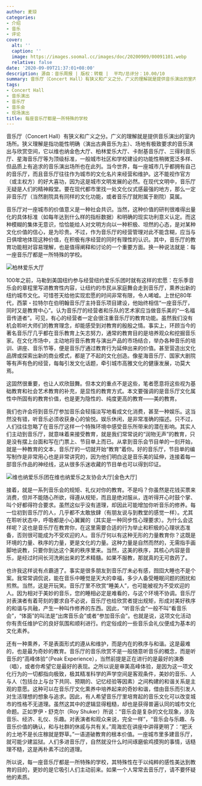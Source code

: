 ```yaml
---
author: 麦琼
categories:
- 介绍
- 音乐
- 评论
cover:
  alt: ''
  caption: ''
  image: https://images.soomal.cc/images/doc/20200909/00091101.webp
  relative: false
date: '2020-09-09T21:37:01+08:00'
description: 源自：音乐周报 | 版权：转载 |  平均/总评分：10.00/10
summary: 音乐厅（Concert Hall）有狭义和广义之分。广义的理解就是提供音乐演出的室内场所。狭义理解是指功能性明确（演出古典音乐为主）、场地有极致要求的音乐演出与欣赏空间，它以维也纳金色大厅、柏林爱乐大厅、卡耐基音乐厅、三得利音乐厅、星海音乐厅等为顶级标准……
tags:
- Concert Hall
- 音乐演出
- 音乐厅
- 音乐会
- 现场演出
title: 每座音乐厅都是一所特殊的学校
---
```


音乐厅（Concert Hall）有狭义和广义之分。广义的理解就是提供音乐演出的室内场所。狭义理解是指功能性明确（演出古典音乐为主）、场地有极致要求的音乐演出与欣赏空间，它以维也纳金色大厅、柏林爱乐大厅、卡耐基音乐厅、三得利音乐厅、星海音乐厅等为顶级标准，一般城市社区和学校建设的功能性稍微宽泛多样、但品质上有追求的音乐演出场所也在此列。当今世界，每一座城市几乎都拥有自己的音乐厅，而且音乐厅往往作为城市的文化名片来经营和维护。这不能视作官方（或主权方）的好大喜功，因为这是城市文明发展的必然。在现代文明中，音乐厅无疑是人们的精神殿堂。要在现代都市里找一处文化仪式感最强的地方，那么一定非音乐厅（当然剧院具有同样的文化功能，或者音乐厅就附属于剧院）莫属。

音乐厅对一座城市的价值意义是一种社会共识。当然，这种价值的研判很难得出量化的具体标准（如每年达到什么样的指标数据）和明确的现实功利意义认定。而这种模糊的集体无意识，恰恰能给人对文明方向以一种积极、坦然的心态，是对某种文化价值的信心，是为珍贵。不过，作为音乐厅的经营管理对此不能含糊，应当与日俱增地体现这种价值，在积极有序经营的同时有理性的认识。其中，音乐厅的教育功能相对容易理解，也是值得阐释和讨论的一个重要方面。换一种说法就是：每一座音乐厅都是一所特殊的学校。

![柏林爱乐大厅](https://images.soomal.cc/images/doc/20200909/00091101.webp)





100年之前，马勒到美国纽约参与经营纽约爱乐乐团时就有这样的宏愿：在乐季音乐会的章程里写进教育性内容，让纽约的市民从家庭舞会走到音乐厅，熏养出新的纽约城市文化。可惜苍天给他实现宏愿的时间非常有限，令人唏嘘。上世纪80年代，西蒙・拉特尔在伯明翰音乐厅主持音乐项目建设，他始终相信“一座音乐厅，同时又是教育中心”。认为音乐厅的经营者和乐队的艺术家应当做音乐美的“一名福音传道者”。可见，有心的经营者一定会很注重音乐厅的教育功能。虽然我们没有机会聆听大师们的教育理念，却能感受到对教育的殷殷之情。事实上，环顾当今的著名音乐厅几乎都在音乐教育上矢志努力，通常的教育目的是培养观众和挖掘音乐家。在文化市场中，主动地将音乐教育与演出产品的市场结合，举办各种音乐的培训、讲座、音乐节等，便是音乐厅通过教育行为延伸出来的价值。甚至营造出文化品牌或探索出新的商业模式，都是了不起的文化创造。像星海音乐厅、国家大剧院等有声有色的经营，每每引发文化话题，牵引城市高雅文化的健康发展，功莫大焉。

这固然很重要，也让人欢欣鼓舞。但本文的重点不是这些，笔者愿意将这些视为基础教育和社会艺术教育的补充，是显性的教育方式。本文要强调的是音乐厅文化属性中所固有的教育价值，也是更为隐性的、纯度更高的教育――美的教育。

我们也许会将到音乐厅参加音乐会轻描淡写地看成文化消费，甚至一种娱乐。这当然没有错，听音乐必须收获身心的愉悦。娱乐休闲，是非常准确的描述。只不过，人们往往忽略了在音乐厅这样一个特殊环境中感受音乐所带来的潜在影响。其实人们主动到音乐厅，就意味着来接受教育，就是我们常常说的“润物无声”的教育，只是没有摆上台面和写在门票上、节目单上而已。从拿到音乐会节目单的一刻开始，就是一种教育的文本，音乐厅的一切就开始“教育”着你。好的音乐厅，节目单的编写制作是非常用心也是非常讲究的，因为他们明白这是音乐美的延伸，连接着每一部音乐作品的神经线，这从很多乐迷收藏的节目单也可以得到印证。

![维也纳爱乐乐团在维也纳爱乐之友协会大厅[金色大厅]](https://images.soomal.cc/images/doc/20121231/00026193.webp)





接着，就是一系列音乐会的规矩、礼仪对你的教育。不是吗？你虽然是花钱买票来消费，但并不能随心所欲，得遵从规矩，而且是绝对服从，连听得开心时鼓个掌、叫个好都得符合要求。虽然这似乎没有道理，却因此可能增加你听音乐的修养。每一位初到音乐厅的人，几乎都不太敢放肆（有朋友说与到教堂的感觉一样）。尤其在聆听状态中，呼吸都是小心翼翼的（其实是一种同步性心理要求）。为什么会这样呢？这也是音乐厅在教育你，在这里需要合适的行为举止和积极的心理状态准备，否则很可能成为不受欢迎的人。音乐厅何以有这种无形的力量教育你？这既是环境的力量、秩序的力量，更是文化的力量。这种力量是自然而然的，无需指手画脚地说教，只要你到达这个美的秩序里来。当然，这美的秩序，其核心内容是音乐，是经过时间长河洗刷出来的艺术精髓。如果不服教，那就真的无可救药了。

也许我这样说有点霸道了。事实是很多朋友到音乐厅未必有感，囫囵大睡也不是个案。我常常调侃说，能在音乐中睡觉是天大的幸福，多少人备受睡眠问题的困扰和煎熬。当然，这是开玩笑。音乐厅里不欣赏“睡美人”，也可能被视为不受欢迎的人。因为相对于美妙的音乐，您的睡相必定是难看的，与这个环境不协调。音乐厅对表演者有着苛刻的要求自不必说，音乐厅也给欣赏者提出规矩，形成对美好秩序的和谐与共融，产生一种叫作修养的东西。因此，“听音乐会”一般不叫“看音乐会”，“体面”的叫法是“出席音乐会”或者“参加音乐会”。也就是说，这项文化活动你有责任维护它的良好氛围和顺利进行。约定俗成的一些音乐会礼仪便成为基本的文化素养。

还有一种熏养，不是表面形式的遵从和维护，而是内在的秩序与和谐。这是最难的，也是最为奇妙的教育。音乐厅的音乐欣赏不是一般随意听音乐的概念，而是听音乐的“高峰体验“（Peak Experience），当然前提是正在进行的是最好的演奏（唱），或者你希望它是最好的表现。之所以说是审美高峰体验，是因为这一项文化行为的一切都指向极致，极其精准科学的声学空间是客观条件，美妙的音乐、人与人（包括台上与台下共同、预期的、记忆经验等因素）之间构建的和谐关系是主观的意愿。这种可以在音乐厅文化熏养中培养起来的奇妙和谐，借由音乐而引发人对生活理想的想象与追求。因此，有人希望音乐厅里培育起的音乐文化可以改变城市的性格不无道理。虽然这其中的逻辑显得粗糙，却也是获得普遍认同的城市文化命题。正如罗伊・舒克尔（Roy Shuker）所说：“音乐会是复杂的文化现象，涉及音乐、经济、礼仪、乐趣。对表演者和观众来说，完全一样”，“音乐会与乐趣、与音乐价值的确认，和与社群的休戚与共有关。”周海宏在讲座中讲得更明了：“肥沃的土地不是长庄稼就是野草。”一语道破教育的根本价值。一座城市里多建音乐厅，就可能少建监狱。人们多进音乐厅，自然就没什么时间琢磨偷鸡摸狗的事情，话糙理不糙，这是再朴素不过的道理。

所以说，每一座音乐厅都是一所特殊的学校，其特殊性在于以纯粹的感性美达到教育的目的，更妙的是它吸引人们主动前来。如果一个人常常去音乐厅，请不要怀疑他的素质。